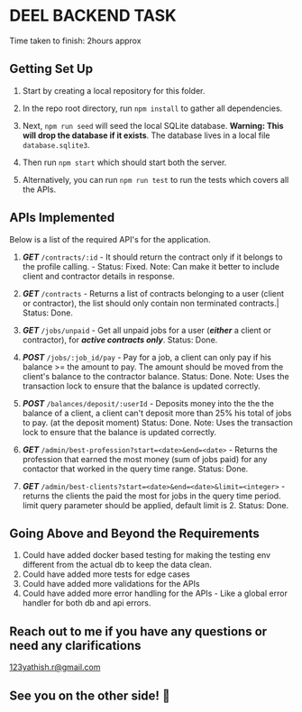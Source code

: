 # DEEL BACKEND TASK

Time taken to finish: 2hours approx

## Getting Set Up

1. Start by creating a local repository for this folder.

2. In the repo root directory, run `npm install` to gather all dependencies.

3. Next, `npm run seed` will seed the local SQLite database. **Warning: This will drop the database if it exists**. The database lives in a local file `database.sqlite3`.

4. Then run `npm start` which should start both the server.

5. Alternatively, you can run `npm run test` to run the tests which covers all the APIs.

## APIs Implemented

Below is a list of the required API's for the application.

1. **_GET_** `/contracts/:id` - It should return the contract only if it belongs to the profile calling. -
            Status: Fixed.
            Note: Can make it better to include client and contractor details in response.

2. **_GET_** `/contracts` - Returns a list of contracts belonging to a user (client or contractor), the list should only contain non terminated contracts.|
            Status: Done.

3. **_GET_** `/jobs/unpaid` - Get all unpaid jobs for a user (**_either_** a client or contractor), for **_active contracts only_**.
            Status: Done.

4. **_POST_** `/jobs/:job_id/pay` - Pay for a job, a client can only pay if his balance >= the amount to pay. The amount should be moved from the client's balance to the contractor balance.
            Status: Done.
            Note: Uses the transaction lock to ensure that the balance is updated correctly.

5. **_POST_** `/balances/deposit/:userId` - Deposits money into the the the balance of a client, a client can't deposit more than 25% his total of jobs to pay. (at the deposit moment)
            Status: Done.
            Note: Uses the transaction lock to ensure that the balance is updated correctly.

6. **_GET_** `/admin/best-profession?start=<date>&end=<date>` - Returns the profession that earned the most money (sum of jobs paid) for any contactor that worked in the query time range.
            Status: Done.

7. **_GET_** `/admin/best-clients?start=<date>&end=<date>&limit=<integer>` - returns the clients the paid the most for jobs in the query time period. limit query parameter should be applied, default limit is 2.
            Status: Done.

## Going Above and Beyond the Requirements

1. Could have added docker based testing for making the testing env different from the actual db to keep the data clean.
2. Could have added more tests for edge cases
3. Could have added more validations for the APIs
4. Could have added more error handling for the APIs - Like a global error handler for both db and api errors.

## Reach out to me if you have any questions or need any clarifications

<123yathish.r@gmail.com>

## See you on the other side!   🚀
